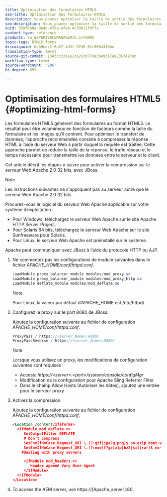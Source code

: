 ```yaml
---
title: Optimisation des formulaires HTML5
seo-title: Optimisation des formulaires HTML5
description: Vous pouvez optimiser la taille de sortie des formulaires HTML5.
seo-description: Vous pouvez optimiser la taille de sortie des formulaires HTML5.
uuid: 959f0b6a-9e4d-478a-afa8-4c39011fdf7a
content-type: reference
products: SG_EXPERIENCEMANAGER/6.5/FORMS
topic-tags: hTML5_forms
discoiquuid: bdb9edc2-6a37-4d3f-97d5-0fc5664316be
translation-type: tm+mt
source-git-commit: 1343cc33a1e1ce26c0770a3b49317e82353497ab
workflow-type: tm+mt
source-wordcount: '296'
ht-degree: 89%

---
```



# Optimisation des formulaires HTML5 {#optimizing-html-forms}

Les formulaires HTML5 génèrent des formulaires au format HTML5. Le résultat peut être volumineux en fonction de facteurs comme la taille du formulaire et les images qu’il contient. Pour optimiser le transfert de données, l’approche recommandée consiste à compresser la réponse HTML à l’aide du serveur Web à partir duquel la requête est traitée. Cette approche permet de réduire la taille de la réponse, le trafic réseau et le temps nécessaire pour transmettre les données entre le serveur et le client.

Cet article décrit les étapes à suivre pour activer la compression sur le serveur Web Apache 2.0 32 bits, avec JBoss.

>[!NOTE]
>
>Les instructions suivantes ne s&#39;appliquent pas au serveur autre que le serveur Web Apache 2.0 32 bits.

Procurez-vous le logiciel du serveur Web Apache applicable sur votre système d’exploitation :

* Pour Windows, téléchargez le serveur Web Apache sur le site Apache HTTP Server Project.
* Pour Solaris 64 bits, téléchargez le serveur Web Apache sur le site Sunfreeware pour Solaris.
* Pour Linux, le serveur Web Apache est préinstallé sur le système.

Apache peut communiquer avec JBoss à l’aide du protocole HTTP ou AJP.

1. Ne commentez pas les configurations de module suivantes dans le fichier *APACHE_HOME/conf/httpd.conf*.

   ```java
   LoadModule proxy_balancer_module modules/mod_proxy.so
   LoadModule proxy_balancer_module modules/mod_proxy_http.so
   LoadModule deflate_module modules/mod_deflate.so
   ```

   >[!NOTE]
   >
   >Pour Linux, la valeur par défaut d’APACHE_HOME est /etc/httpd/.

1. Configurez le proxy sur le port 8080 de JBoss.

   Ajoutez la configuration suivante au fichier de configuration *APACHE_HOME/conf/httpd.conf*.

   ```java
   ProxyPass / https://<server_Name>:8080/
   ProxyPassReverse / https://<server_Name>:8080/
   ```

   >[!NOTE]
   >
   >Lorsque vous utilisez un proxy, les modifications de configuration suivantes sont requises :
   >
   >* Access: *https://&lt;server>:&lt;port>/system/console/configMgr*
   * Modification de la configuration pour Apache Sling Referrer Filter
   * Dans le champ Allow Hosts (Autoriser les hôtes), ajoutez une entrée pour le serveur proxy


1. Activez la compression.

   Ajoutez la configuration suivante au fichier de configuration *APACHE_HOME/conf/httpd.conf*.

   ```xml
   <Location /content/xfaforms>
     <IfModule mod_deflate.c>
        SetOutputFilter DEFLATE
        # Don’t compress
        SetEnvIfNoCase Request_URI \.(?:gif|jpe?g|png)$ no-gzip dont-vary
        SetEnvIfNoCase Request_URI \.(?:exe|t?gz|zip|bz2|sit|rar)$ no-gzip dont-vary
       #Dealing with proxy servers
   
        <IfModule mod_headers.c>
           Header append Vary User-Agent
        </IfModule>
     </IfModule>
   </Location>
   ```

1. To access the AEM server, use https://[Apache_server]:80.

